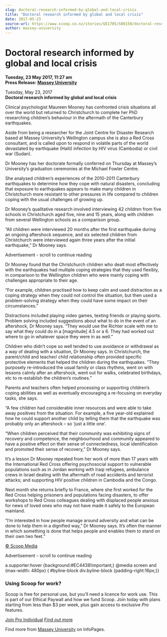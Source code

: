 ```yaml
---
slug: doctoral-research-informed-by-global-and-local-crisis
title: "Doctoral research informed by global and local crisis"
date: 2017-05-23
source-url: https://www.scoop.co.nz/stories/GE1705/S00150/doctoral-research-informed-by-global-and-local-crisis.htm
author: massey-university
---
```

Doctoral research informed by global and local crisis
=====================================================

**Tuesday, 23 May 2017, 11:27 am**  
**Press Release: [Massey University](https://info.scoop.co.nz/Massey_University)**

Tuesday, May 23, 2017  
**Doctoral research informed by global and local crisis**

Clinical psychologist Maureen Mooney has confronted crisis situations all over the world but returned to Christchurch to complete her PhD researching children’s behaviour in the aftermath of the Canterbury earthquakes.

Aside from being a researcher for the Joint Centre for Disaster Research based at Massey University’s Wellington campus she is also a Red Cross consultant, and is called upon to respond in volatile parts of the world devastated by earthquake (Haiti) infection by HIV virus (Cambodia) or civil war (Sudan).

Dr Mooney has her doctorate formally conferred on Thursday at Massey’s University’s graduation ceremonies at the Michael Fowler Centre.

She analysed children’s experiences of the 2010-2011 Canterbury earthquakes to determine how they cope with natural disasters, concluding that exposure to earthquakes appears to make many children in Christchurch more resistant to other pressures in life compared to children coping with the usual challenges of growing up.

Dr Mooney’s qualitative research involved interviewing 42 children from five schools in Christchurch aged five, nine and 15 years, along with children from several Wellington schools as a comparison group.

“All children were interviewed 20 months after the first earthquake during an ongoing aftershock sequence, and six selected children from Christchurch were interviewed again three years after the initial earthquake,” Dr Mooney says.

Advertisement - scroll to continue reading





Dr Mooney found that the Christchurch children who dealt most effectively with the earthquakes had multiple coping strategies that they used flexibly, in comparison to the Wellington children who were mainly coping with challenges appropriate to their age.

“For example, children practised how to keep calm and used distraction as a coping strategy when they could not control the situation, but then used a problem-solving strategy when they could have some impact on their circumstances.”

Distractions included playing video games, texting friends or playing sports. Problem solving included suggestions about what to do in the event of an aftershock, Dr Mooney says. “They would use the Richter scale with me to say what they could do in a \[magnitude\] 4.5 or a 6. They had worked out where to go in whatever space they were in as well.”

Children who didn’t cope so well tended to use avoidance or withdrawal as a way of dealing with a situation, Dr Mooney says. In Christchurch, the parent/child and teacher/ child relationship often provided specific protective elements that helped the children during the earthquakes. “They purposely re-introduced the usual family or class rhythms, went on with lessons calmly after an aftershock, went out for walks, celebrated birthdays, etc to re-establish the children’s routines.”

Parents and teachers often helped processing or supporting children’s coping abilities as well as eventually encouraging a re-focusing on everyday tasks, she says.

“A few children had considerable inner resources and were able to take away positives from the situation. For example, a five year-old explained how he could support another child by telling them that the earthquake was probably only an aftershock – so ‘just a little one’.

“When children perceived that their community was exhibiting signs of recovery and competence, the neighbourhood and community appeared to have a positive effect on their sense of connectedness, local identification and promoted their sense of recovery,” Dr Mooney says.

It’s a lesson Dr Mooney repeated from her work of more than 17 years with the International Red Cross offering psychosocial support to vulnerable populations such as in Jordan working with Iraqi refugees, ambulance crews in Israel dealing with the aftermath of road accidents and terrorist attacks; and supporting HIV positive children in Cambodia and the Congo.

Next month she returns briefly to France, where she first worked for the Red Cross helping prisoners and populations facing disasters, to offer workshops to Red Cross colleagues dealing with displaced people anxious for news of loved ones who may not have made it safely to the European mainland.

“I’m interested in how people manage around adversity and what can be done to help them in a dignified way,” Dr Mooney says. It’s often the manner in which something is done that helps people and enables them to stand on their own two feet.”  

[© Scoop Media](http://www.scoop.co.nz/about/terms.html)  

Advertisement - scroll to continue reading



a.supporter:hover {background:#EC4438!important;} @media screen and (max-width: 480px) { #byline-block div.byline-block {padding-right:16px;}}

### Using Scoop for work?

Scoop is free for personal use, but you’ll need a licence for work use. This is part of our Ethical Paywall and how we fund Scoop. Join today with plans starting from less than $3 per week, plus gain access to exclusive _Pro_ features.  
  
[Join Pro Individual](https://pro.scoop.co.nz/Individual/?from=ProIn24) [Find out more](https://pro.scoop.co.nz/using-scoop-for-work/?from=ProIn24)

Find more from [Massey University](https://info.scoop.co.nz/Massey_University) on InfoPages.